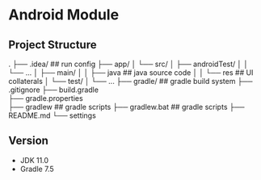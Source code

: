 # Android Module

## Project Structure
.
├── .idea/                  ## run config
├── app/
│   └── src/
│       ├── androidTest/
│       │   └── ... 
│       ├── main/
│       │   ├── java        ## java source code
│       │   └── res         ## UI collaterals
│       └── test/
│           └── ...
├── gradle/                 ## gradle build system
├── .gitignore
├── build.gradle               
├── gradle.properties     
├── gradlew                 ## gradle scripts
├── gradlew.bat             ## gradle scripts
├── README.md
└── settings

## Version
* JDK 11.0
* Gradle 7.5